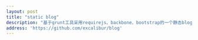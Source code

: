 ```yaml
---
layout: post
title: "static blog"
description: "基于grunt工具采用requirejs、backbone、bootstrap的一个静态blog"
address: 'https://github.com/excalibur/blog'
---
```


